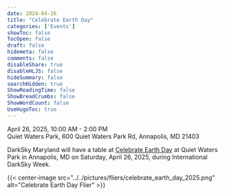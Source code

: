 ```yaml
---
date: 2024-04-26
title: "Celebrate Earth Day"
categories: ['Events']
showToc: false
TocOpen: false
draft: false
hidemeta: false
comments: false
disableShare: true
disableHLJS: false
hideSummary: false
searchHidden: true
ShowReadingTime: false
ShowBreadCrumbs: false
ShowWordCount: false
UseHugoToc: true
---
```


April 26, 2025, 10:00 AM - 2:00 PM \
Quiet Waters Park, 600 Quiet Waters Park Rd, Annapolis, MD 21403

DarkSky Maryland will have a table at [Celebrate Earth Day](https://fqwp.org/event/earth-day-2025/) at Quiet Waters Park in Annapolis, MD on Saturday, April 26, 2025, during International DarkSky Week.

{{< center-image src="../../pictures/fliers/celebrate_earth_day_2025.png" alt="Celebrate Earth Day Flier" >}}

